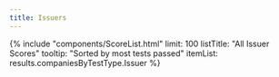 ```yaml
---
title: Issuers
---
```

<div class="ui one column stackable grid">
  <div class="column">
    {%
      include "components/ScoreList.html"
        limit: 100
        listTitle: "All Issuer Scores"
        tooltip: "Sorted by most tests passed"
        itemList: results.companiesByTestType.Issuer
    %}
  </div>
</div>
